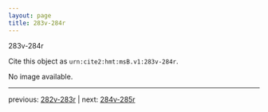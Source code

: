 ```yaml
---
layout: page
title: 283v-284r
---
```


283v-284r

Cite this object as `urn:cite2:hmt:msB.v1:283v-284r`.

No image available. 



---

previous: [282v-283r](../282v-283r/) | next: [284v-285r](../284v-285r/)